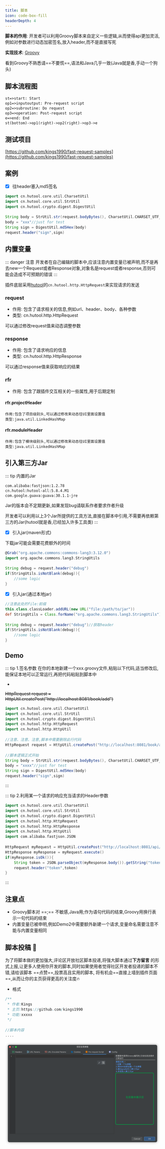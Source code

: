 ```yaml
---
title: 脚本
icon: code-box-fill
headerDepth: 4
---
```


**脚本的作用**: 开发者可以利用Groovy脚本来自定义一些逻辑,从而使得api更加灵活,例如对参数进行动态加密签名,放入header,而不是直接写死

**实现技术**: [Groovy](https://groovy-lang.org/)       

看到Groovy不熟悉请==不要慌==,语法和Java几乎一致(Java就是香,手动一个狗头)

## 脚本流程图
```flow
st=>start: Start
op1=>inputoutput: Pre-request script
op2=>subroutine: Do request
op3=>operation: Post-request script
e=>end: End
st(bottom)->op1(right)->op2(right)->op3->e
```

## 测试项目
[https://github.com/kings1990/fast-request-samples](https://github.com/kings1990/fast-request-samples)

## 案例

* [x] 往header塞入md5签名
```groovy
import cn.hutool.core.util.CharsetUtil
import cn.hutool.core.util.StrUtil
import cn.hutool.crypto.digest.DigestUtil

String body = StrUtil.str(request.bodyBytes(), CharsetUtil.CHARSET_UTF_8)
body = "xxx"//just for test
String sign = DigestUtil.md5Hex(body)
request.header("sign",sign)
```

## 内置变量

::: danger 注意
开发者在自己编辑的脚本中,应该注意内置变量已被声明,而不是再去new一个Request或者Response对象,对象名是request或者response,否则可能会造成不可预期的错误
:::

插件底层采用[hutool](https://hutool.cn/)的```cn.hutool.http.HttpRequest```来实现请求的发送

### request <Badge text="2022.2.3️" type="tip"/>
* 作用: 包含了请求相关的信息,例如url、header、body、各种参数
* 类型: cn.hutool.http.HttpRequest

可以通过修改request值来动态调整参数

### response <Badge text="2022.2.3️" type="tip"/>
* 作用: 包含了请求响应的信息
* 类型: cn.hutool.http.HttpResponse

可以通过response值来获取响应的结果

### rfr <Badge text="2022.2.3️" type="tip"/>
* 作用: 包含了跟插件交互相关的一些属性,用于后期定制


#### rfr.projectHeader <Badge text="2022.2.3️" type="tip"/>
```
作用:包含了项目级别头,可以通过修改来动态往UI里面设置值
类型:java.util.LinkedHashMap
```

#### rfr.moduleHeader <Badge text="2022.2.3️" type="tip"/>
```
作用:包含了模块级别头,可以通过修改来动态往UI里面设置值
类型:java.util.LinkedHashMap
```



## 引入第三方Jar

::: tip 内置的Jar

```
com.alibaba:fastjson:1.2.78
cn.hutool:hutool-all:5.8.4.M1
com.google.guava:guava:30.1.1-jre
```
Jar的版本会不定期更新,如果发现bug请联系作者要求作者升级

开发者可以利用以上3个Jar所提供的工具方法,直接在脚本中引用,不需要再依赖第三方的Jar(hutool就是香,已经加入许多工具类)
:::

* [x] 引入jar(maven形式)

下载jar可能会需要花费额外的时间

```groovy
@Grab("org.apache.commons:commons-lang3:3.12.0")
import org.apache.commons.lang3.StringUtils

String debug = request.header("debug")
if(StringUtils.isNotBlank(debug)){
    //some logic
}
```

* [x] 引入jar(通过本地jar)

```groovy
//注意此处的file:前缀
this.class.classLoader.addURL(new URL("file:/path/to/jar"))
def StringUtils = Class.forName("org.apache.commons.lang3.StringUtils").getDeclaredConstructor().newInstance()

String debug = request.header("debug")//获取header
if(StringUtils.isNotBlank(debug)){
    //some logic
}
```

## Demo
::: tip 1.签名参数
在你的本地新建一个xxx.groovy文件,粘贴以下代码,适当修改后,能保证本地可以正常运行,再把代码粘贴到脚本中

* <Badge text="注意最终脚本需要删除这行代码" type="danger"/>

~~HttpRequest request = HttpUtil.createPost("http://localhost:8081/book/add")~~

```groovy
import cn.hutool.core.util.CharsetUtil
import cn.hutool.core.util.StrUtil
import cn.hutool.crypto.digest.DigestUtil
import cn.hutool.http.HttpRequest
import cn.hutool.http.HttpUtil

//注意、注意、注意,脚本中需要删除此行代码
HttpRequest request = HttpUtil.createPost("http://localhost:8081/book/add")
        
//脚本逻辑正式开始
String body = StrUtil.str(request.bodyBytes(), CharsetUtil.CHARSET_UTF_8)
body = "xxxx"//just for test
String sign = DigestUtil.md5Hex(body)
request.header("sign",sign)
```
:::

::: tip 2.利用某一个请求的响应充当请求的Header参数

```groovy
import cn.hutool.core.util.CharsetUtil
import cn.hutool.core.util.StrUtil
import cn.hutool.crypto.digest.DigestUtil
import cn.hutool.http.HttpRequest
import cn.hutool.http.HttpResponse
import cn.hutool.http.HttpUtil
import com.alibaba.fastjson.JSON

HttpRequest myRequest = HttpUtil.createPost("http://localhost:8081/api/v1.0/login")
HttpResponse myResponse = myRequest.execute()
if(myResponse.isOk()){
    String token = JSON.parseObject(myResponse.body()).getString("token")
    request.header("token",token)
}
```
:::

## 注意点
* Groovy脚本对 ==;== 不敏感,Java用;作为语句代码的结束,Groovy用换行表示一句代码的结束
* 内置变量已被申明,例如Demo2中需要额外新建一个请求,变量命名需要注意不能与内置变量相同

## 脚本投稿 :star2:
为了将脚本做的更加强大,评论区开放社区脚本投递,将强大脚本通过**下方留言** 的形式上报,让更多人使用你开发的脚本,同时如果使用者觉得社区开发者投递的脚本不错,请给该脚本 ==点赞==,投票高且实用的脚本,
将有机会==直接上墙到插件页面==,从而让你的主页获得更高的关注度:fire:

* 格式

```groovy
/**
 * 作者:Kings
 * 主页:https://github.com/kings1990
 * 功能:xxxxx
 */

//脚本内容
....
```

![scriptDonate](../.vuepress/public/img/2022.2.3/scriptDonate.png)